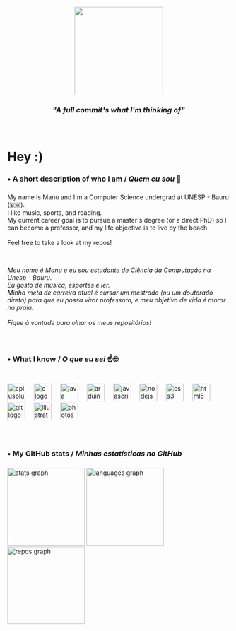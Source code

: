 <br clear="both">

<div align="center">
  <img height="200" src="https://usagif.com/wp-content/uploads/gify/22-rick-astley-cats-sing-usagif.gif"  />
</div>

###

<div align="center">
  <h3><i>"A full commit's what I'm thinking of"</i></h3>
</div>

###

<br clear="both">

<h1 align="left">Hey :)</h1>

###

<h3 align="left">• A short description of who I am / <i>Quem eu sou</i> 🤠</h3>

###

<p align="left">My name is Manu and I'm a Computer Science undergrad at UNESP - Bauru (🇧🇷).<br>I like music, sports, and reading.<br>My current career goal is to pursue a master's degree (or a direct PhD) so I can become a professor, and my life objective is to live by the beach.<br><br>Feel free to take a look at my repos!</p>

<br clear="both">

<p align="left"><i>Meu nome é Manu e eu sou estudante de Ciência da Computação na Unesp - Bauru.<br>Eu gosto de música, esportes e ler.<br>Minha meta de carreira atual é cursar um mestrado (ou um doutorado direto) para que eu possa virar professora, e meu objetivo de vida é morar na praia.<br><br>Fique à vontade para olhar os meus repositórios! </i></p>


###

<br clear="both">

<h3 align="left">• What I know / <i>O que eu sei</i> ☝️🤓</h3>

###

<br clear="both">

<div align="left">
  <img src="https://cdn.jsdelivr.net/gh/devicons/devicon/icons/cplusplus/cplusplus-plain.svg" height="40" alt="cplusplus logo"  />
  <img width="12" />
  <img src="https://cdn.jsdelivr.net/gh/devicons/devicon/icons/c/c-plain.svg" height="40" alt="c logo"  />
  <img width="12" />
  <img src="https://cdn.jsdelivr.net/gh/devicons/devicon/icons/java/java-original.svg" height="40" alt="java logo"  />
  <img width="12" />
  <img src="https://cdn.jsdelivr.net/gh/devicons/devicon/icons/arduino/arduino-original.svg" height="40" alt="arduino logo"  />
  <img width="12" />
  <img src="https://cdn.jsdelivr.net/gh/devicons/devicon/icons/javascript/javascript-plain.svg" height="40" alt="javascript logo"  />
  <img width="12" />
  <img src="https://cdn.jsdelivr.net/gh/devicons/devicon/icons/nodejs/nodejs-plain-wordmark.svg" height="40" alt="nodejs logo"  />
  <img width="12" />
  <img src="https://cdn.jsdelivr.net/gh/devicons/devicon/icons/css3/css3-plain-wordmark.svg" height="40" alt="css3 logo"  />
  <img width="12" />
  <img src="https://cdn.jsdelivr.net/gh/devicons/devicon/icons/html5/html5-plain-wordmark.svg" height="40" alt="html5 logo"  />
  <img width="12" />
  <img src="https://cdn.jsdelivr.net/gh/devicons/devicon/icons/git/git-plain-wordmark.svg" height="40" alt="git logo"  />
  <img width="12" />
  <img src="https://cdn.jsdelivr.net/gh/devicons/devicon/icons/illustrator/illustrator-line.svg" height="40" alt="illustrator logo"  />
  <img width="12" />
  <img src="https://cdn.jsdelivr.net/gh/devicons/devicon/icons/photoshop/photoshop-line.svg" height="40" alt="photoshop logo"  />
</div>

###

<br clear="both">

<p align="left"></p>

###

<h3 align="left">• My GitHub stats / <i>Minhas estatísticas no GitHub</i></h3>

###

<div align="left">
  <img src="https://github-readme-stats.vercel.app/api?username=ManuChristofalo&hide_title=false&hide_rank=true&show_icons=true&include_all_commits=true&count_private=true&disable_animations=false&theme=prussian&locale=en&hide_border=true&order=1&custom_title=General%20Stats%20%F0%9F%AB%A1" height="175" alt="stats graph"  />
  <img src="https://github-readme-stats.vercel.app/api/top-langs?username=ManuChristofalo&locale=en&hide_title=false&layout=compact&card_width=320&langs_count=6&theme=prussian&hide_border=true&order=2&custom_title=Most%20Used%20Languages" height="175" alt="languages graph"  />
  <img src="https://github-contributor-stats.vercel.app/api?username=ManuChristofalo&limit=5&theme=prussian&combine_all_yearly_contributions=true&custom_title=Some%20of%20my%20Repos&hide_border=true" height="175" alt="repos graph"  />
</div>

###



<!-- Proudly created with GPRM ( https://gprm.itsvg.in ) -->
